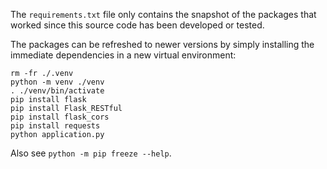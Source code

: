 The `requirements.txt` file only contains the snapshot of the packages
that worked since this source code has been developed or tested.

The packages can be refreshed to newer versions by simply installing the
immediate dependencies in a new virtual environment:

    rm -fr ./.venv
    python -m venv ./venv
    . ./venv/bin/activate
    pip install flask
    pip install Flask_RESTful
    pip install flask_cors
    pip install requests
    python application.py

Also see `python -m pip freeze --help`.
